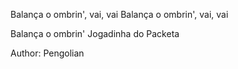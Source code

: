 Balança o ombrin', vai, vai Balança o ombrin', vai, vai

Balança o ombrin' Jogadinha do Packeta

Author: Pengolian
